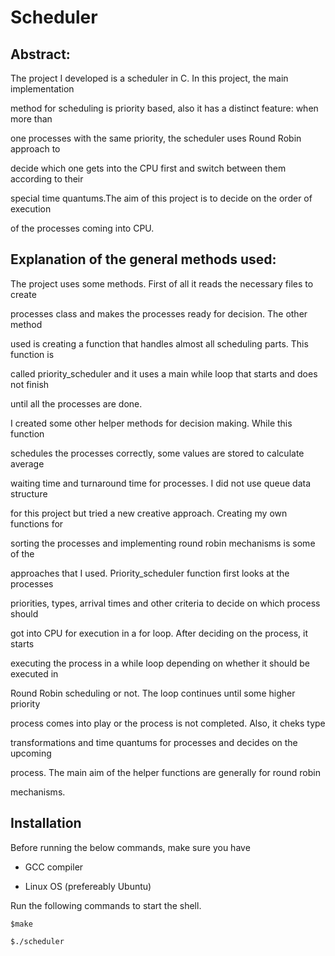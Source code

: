 # Scheduler

## __Abstract:__

The project I developed is a scheduler in C. In this project, the main implementation

method for scheduling is priority based, also it has a distinct feature: when more than

one processes with the same priority, the scheduler uses Round Robin approach to

decide which one gets into the CPU first and switch between them according to their

special time quantums.The aim of this project is to decide on the order of execution

of the processes coming into CPU.

## __Explanation of the general methods used:__

The project uses some methods. First of all it reads the necessary files to create

processes class and makes the processes ready for decision. The other method

used is creating a function that handles almost all scheduling parts. This function is

called priority_scheduler and it uses a main while loop that starts and does not finish

until all the processes are done.

I created some other helper methods for decision making. While this function

schedules the processes correctly, some values are stored to calculate average

waiting time and turnaround time for processes. I did not use queue data structure

for this project but tried a new creative approach. Creating my own functions for

sorting the processes and implementing round robin mechanisms is some of the

approaches that I used. Priority_scheduler function first looks at the processes

priorities, types, arrival times and other criteria to decide on which process should

got into CPU for execution in a for loop. After deciding on the process, it starts

executing the process in a while loop depending on whether it should be executed in

Round Robin scheduling or not. The loop continues until some higher priority

process comes into play or the process is not completed. Also, it cheks type

transformations and time quantums for processes and decides on the upcoming

process. The main aim of the helper functions are generally for round robin

mechanisms.

## __Installation__

Before running the below commands, make sure you have

+ GCC compiler
- Linux OS (prefereably Ubuntu)
  
Run the following commands to start the shell.

    $make

    $./scheduler

